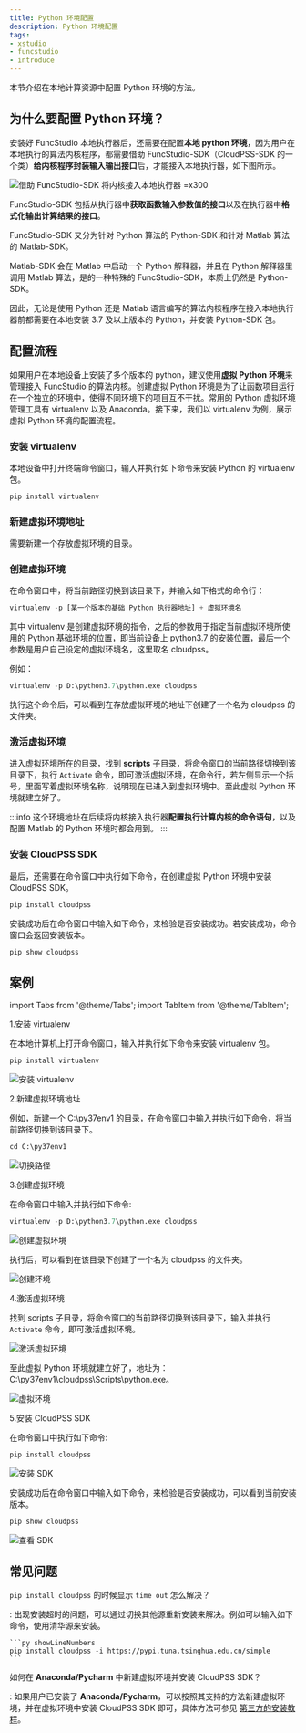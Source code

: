 ```yaml
---
title: Python 环境配置
description: Python 环境配置
tags:
- xstudio
- funcstudio
- introduce
---
```


本节介绍在本地计算资源中配置 Python 环境的方法。

## 为什么要配置 Python 环境？

安装好 FuncStudio 本地执行器后，还需要在配置**本地 python 环境**，因为用户在本地执行的算法内核程序，都需要借助 FuncStudio-SDK（CloudPSS-SDK 的一个类）**给内核程序封装输入输出接口**后，才能接入本地执行器，如下图所示。

![借助 FuncStudio-SDK 将内核接入本地执行器 =x300](./1.png)

FuncStudio-SDK 包括从执行器中**获取函数输入参数值的接口**以及在执行器中**格式化输出计算结果的接口**。

FuncStudio-SDK 又分为针对 Python 算法的 Python-SDK 和针对 Matlab 算法的 Matlab-SDK。

Matlab-SDK 会在 Matlab 中启动一个 Python 解释器，并且在 Python 解释器里调用 Matlab 算法，是的一种特殊的 FuncStudio-SDK，本质上仍然是 Python-SDK。

因此，无论是使用 Python 还是 Matlab 语言编写的算法内核程序在接入本地执行器前都需要在本地安装 3.7 及以上版本的 Python，并安装 Python-SDK 包。


## 配置流程

如果用户在本地设备上安装了多个版本的 python，建议使用**虚拟 Python 环境**来管理接入 FuncStudio 的算法内核。创建虚拟 Python 环境是为了让函数项目运行在一个独立的环境中，使得不同环境下的项目互不干扰。常用的 Python 虚拟环境管理工具有 virtualenv 以及 Anaconda。接下来，我们以 virtualenv 为例，展示虚拟 Python 环境的配置流程。

### 安装 virtualenv

本地设备中打开终端命令窗口，输入并执行如下命令来安装 Python 的 virtualenv 包。

```py showLineNumbers
pip install virtualenv 
```

### 新建虚拟环境地址

需要新建一个存放虚拟环境的目录。

### 创建虚拟环境

在命令窗口中，将当前路径切换到该目录下，并输入如下格式的命令行：

```py showLineNumbers
virtualenv -p [某一个版本的基础 Python 执行器地址] + 虚拟环境名
```
其中 virtualenv 是创建虚拟环境的指令，之后的参数用于指定当前虚拟环境所使用的 Python 基础环境的位置，即当前设备上 python3.7 的安装位置，最后一个参数是用户自己设定的虚拟环境名，这里取名 cloudpss。

例如：
```py showLineNumbers
virtualenv -p D:\python3.7\python.exe cloudpss
```

执行这个命令后，可以看到在存放虚拟环境的地址下创建了一个名为 cloudpss 的文件夹。

### 激活虚拟环境

进入虚拟环境所在的目录，找到 **scripts** 子目录，将命令窗口的当前路径切换到该目录下，执行 `Activate` 命令，即可激活虚拟环境，在命令行，若左侧显示一个括号，里面写着虚拟环境名称，说明现在已进入到虚拟环境中。至此虚拟 Python 环境就建立好了。

:::info
这个环境地址在后续将内核接入执行器**配置执行计算内核的命令语句**，以及配置 Matlab 的 Python 环境时都会用到。
:::

### 安装 CloudPSS SDK

最后，还需要在命令窗口中执行如下命令，在创建虚拟 Python 环境中安装 CloudPSS SDK。

```py showLineNumbers
pip install cloudpss
```

安装成功后在命令窗口中输入如下命令，来检验是否安装成功。若安装成功，命令窗口会返回安装版本。

```py showLineNumbers
pip show cloudpss 
```

## 案例

import Tabs from '@theme/Tabs';
import TabItem from '@theme/TabItem';

<Tabs>
<TabItem value="js" label="在本地计算机上创建一个虚拟 Python 环境">

1.安装 virtualenv
   
在本地计算机上打开命令窗口，输入并执行如下命令来安装 virtualenv 包。

```py showLineNumbers
pip install virtualenv 
```
![安装 virtualenv](./2.png)

2.新建虚拟环境地址
   
例如，新建一个 C:\py37env1 的目录，在命令窗口中输入并执行如下命令，将当前路径切换到该目录下。

```py showLineNumbers
cd C:\py37env1
```
![切换路径](./3.png)

3.创建虚拟环境
   
在命令窗口中输入并执行如下命令:
   
```py showLineNumbers
virtualenv -p D:\python3.7\python.exe cloudpss
```
![创建虚拟环境](./4.png)

执行后，可以看到在该目录下创建了一个名为 cloudpss 的文件夹。

![创建环境](./5.png)

4.激活虚拟环境
   
找到 scripts 子目录，将命令窗口的当前路径切换到该目录下，输入并执行 `Activate` 命令，即可激活虚拟环境。

![激活虚拟环境](./6.png)

至此虚拟 Python 环境就建立好了，地址为：C:\py37env1\cloudpss\Scripts\python.exe。

![虚拟环境](./7.png)

5.安装 CloudPSS SDK
   
在命令窗口中执行如下命令:

```py showLineNumbers
pip install cloudpss
```
![安装 SDK](./8.png)

安装成功后在命令窗口中输入如下命令，来检验是否安装成功，可以看到当前安装版本。

```py showLineNumbers
pip show cloudpss 
```
![查看 SDK](./9.png)

</TabItem>
</Tabs>

## 常见问题

`pip install cloudpss` 的时候显示 `time out` 怎么解决？

:   出现安装超时的问题，可以通过切换其他源重新安装来解决。例如可以输入如下命令，使用清华源来安装。

    ```py showLineNumbers
    pip install cloudpss -i https://pypi.tuna.tsinghua.edu.cn/simple 
    ```

如何在 **Anaconda/Pycharm** 中新建虚拟环境并安装 CloudPSS SDK？

:   如果用户已安装了 **Anaconda/Pycharm**，可以按照其支持的方法新建虚拟环境，并在虚拟环境中安装 CloudPSS SDK 即可，具体方法可参见 [第三方的安装教程](https://blog.csdn.net/weixin_44779079/article/details/132640227)。